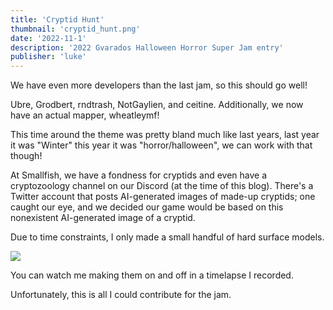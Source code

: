 ```yaml
---
title: 'Cryptid Hunt'
thumbnail: 'cryptid_hunt.png'
date: '2022-11-1'
description: '2022 Gvarados Halloween Horror Super Jam entry'
publisher: 'luke'
---
```


We have even more developers than the last jam, so this should go well!

Ubre, Grodbert, rndtrash, NotGaylien, and ceitine. Additionally, we now have an actual mapper, wheatleymf!

This time around the theme was pretty bland much like last years, last year it was "Winter" this year it was "horror/halloween",
we can work with that though!

<Heading title="Cryptid hunt" />

At Smallfish, we have a fondness for cryptids and even have a cryptozoology channel on our Discord (at the time of this blog). There's a Twitter account that posts AI-generated images of made-up cryptids; one caught our eye, and we decided our game would be based on this nonexistent AI-generated image of a cryptid.

<Heading title="Some Models" caption="by Luke" />

Due to time constraints, I only made a small handful of hard surface models.

<Img src="lukes_models.jpg"/>

You can watch me making them on and off in a timelapse I recorded.

<Youtube id="hKKUZ20BAsk" />

Unfortunately, this is all I could contribute for the jam.
